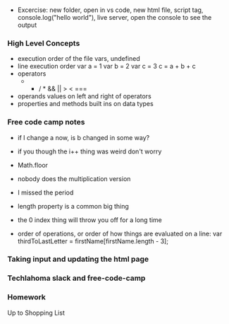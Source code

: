 ### 

- Excercise: new folder, open in vs code, new html file, script tag, console.log("hello world"), live server, open the console to see the output

### High Level Concepts

- execution order of the file
    vars, undefined
- line execution order
    var a = 1 
    var b = 2
    var c = 3
    c = a + b + c
- operators
    + - / * && || > < ===
- operands
    values on left and right of operators
- properties and methods
    built ins on data types


### Free code camp notes

- if I change a now, is b changed in some way?

- if you though the i++ thing was weird don't worry

- Math.floor

- nobody does the multiplication version

- I missed the period

- length property is a common big thing

- the 0 index thing will throw you off for a long time

- order of operations, or order of how things are evaluated on a line: var thirdToLastLetter = firstName[firstName.length - 3];

### Taking input and updating the html page 


### Techlahoma slack and free-code-camp

### Homework

Up to Shopping List